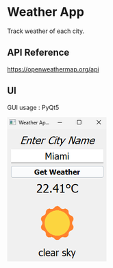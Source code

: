 
# Weather App

Track weather of each city.




## API Reference

  https://openweathermap.org/api


## UI

GUI usage : PyQt5

![Result Image](Image/GUI.png)



